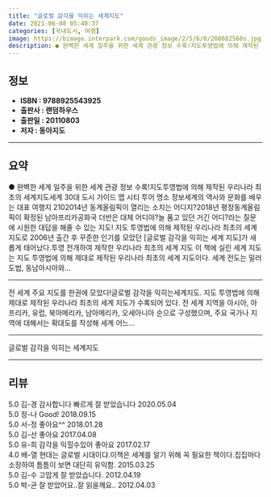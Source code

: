 ```yaml
---
title: "글로벌 감각을 익히는 세계지도"
date: 2021-06-08 05:40:37
categories: [국내도서, 여행]
image: https://bimage.interpark.com/goods_image/2/5/6/0/208682560s.jpg
description: ● 완벽한 세계 일주을 위한 세계 관광 정보 수록!지도투영법에 의해 제작된 우리나라 최초의 세계지도세계 30대 도시 가이드 맵 시티 투어 명소 정보세계의 역사와 문화를 배우는 대표 여행지 2102014년 동계올림픽이 열리는 소치는 어디지?2018년 평창동계올림픽이 확정된 남아프리카공
---
```


## **정보**

- **ISBN : 9788925543925**
- **출판사 : 랜덤하우스**
- **출판일 : 20110803**
- **저자 : 동아지도**

------



## **요약**

●  완벽한 세계 일주을 위한 세계 관광 정보 수록!지도투영법에 의해 제작된 우리나라 최초의 세계지도세계 30대 도시 가이드 맵  시티 투어 명소 정보세계의 역사와 문화를 배우는 대표 여행지 2102014년 동계올림픽이 열리는 소치는 어디지?2018년 평창동계올림픽이 확정된 남아프리카공화국 더반은 대체 어디야?늘 품고 있던 거긴 어디?라는 질문에 시원한 대답을 해줄 수 있는 지도! 지도 투영법에 의해 제작된 우리나라 최초의 세계 지도로 2006년 출간 후 꾸준한 인기를 모았던 [글로벌 감각을 익히는 세계 지도]가 새롭게 태어났다.투영 전개하여 제작한 우리나라 최초의 세계 지도 이 책에 실린 세계 지도는 지도 투영법에 의해 제대로 제작된 우리나라 최초의 세계 지도이다. 세계 전도는 밀러 도법, 동남아시아와...

------

전 세계 주요 지도를 한권에 모았다!글로벌 감각을 익히는세계지도. 지도 투영법에 의해 제대로 제작된 우리나라 최초의 세계 지도가 수록되어 있다. 전 세계 지역을 아시아, 아프리카, 유럽, 북아메리카, 남아메리카, 오세아니아 순으로 구성했으며, 주요 국가나 지역에 대해서는 확대도를 작성해 세계 어느... 

------


글로벌 감각을 익히는 세계지도 

------


## **리뷰** 

5.0 김-경 감사합니다 빠르게 잘 받았습니다  2020.05.04 <br/>5.0 정-나 Good! 2018.09.15 <br/>5.0 서-정 좋아요^^ 2018.01.28 <br/>5.0 김-선 좋아요 2017.04.08 <br/>5.0 유-희 감각을 익힐수있어 좋아요 2017.02.17 <br/>4.0 배-열 현대는 글로벌 시대이댜.이책은 세계를 알기 위해 꼭 필요한 책이다.집집마다 소장하여 틈틈이 보면 대단히 유익함. 2015.03.25 <br/>5.0 김-수 고맙게 잘 받았습니다. 2012.04.19 <br/>5.0 박-균 잘 받았어요..잘 읽을께요.. 2012.04.03 <br/>